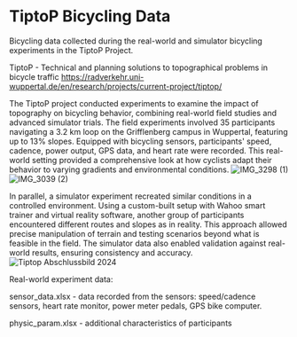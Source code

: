 # TiptoP Bicycling Data
Bicycling data collected during the real-world and simulator bicycling experiments in the TiptoP Project. 

TiptoP - Technical and planning solutions to topographical problems in bicycle traffic
https://radverkehr.uni-wuppertal.de/en/research/projects/current-project/tiptop/

The TiptoP project conducted experiments to examine the impact of topography on bicycling behavior, combining real-world field studies and advanced simulator trials. 
The field experiments involved 35 participants navigating a 3.2 km loop on the Grifflenberg campus in Wuppertal, featuring up to 13% slopes. Equipped with bicycling sensors, participants' speed, cadence, power output, GPS data, and heart rate were recorded. 
This real-world setting provided a comprehensive look at how cyclists adapt their behavior to varying gradients and environmental conditions.
![IMG_3298 (1)](https://github.com/user-attachments/assets/41316a6b-fa32-4221-b4e6-22cc7741394b)
![IMG_3039 (2)](https://github.com/user-attachments/assets/1fe906cd-3262-4a47-8c9f-c131a2e58683)


In parallel, a simulator experiment recreated similar conditions in a controlled environment. 
Using a custom-built setup with Wahoo smart trainer and virtual reality software, another group of participants encountered different routes and slopes as in reality. 
This approach allowed precise manipulation of terrain and testing scenarios beyond what is feasible in the field. 
The simulator data also enabled validation against real-world results, ensuring consistency and accuracy. 
![Tiptop Abschlussbild 2024](https://github.com/user-attachments/assets/76394222-c6de-4963-bf01-65ef6a705d73)



Real-world experiment data:

sensor_data.xlsx - data recorded from the sensors: speed/cadence sensors, heart rate monitor, power meter pedals, GPS bike computer.

physic_param.xlsx - additional characteristics of participants

